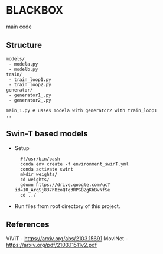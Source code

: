 # BLACKBOX
main code
## Structure

```
models/
 - modela.py
 - modelb.py
train/
 - train_loop1.py
 - train_loop2.py
generator/
 - generator1_.py
 - generator2_.py
 
main_1.py # usses modela with generator2 with train_loop1
..
```

## Swin-T based models
- Setup
  ```shell
    #!/usr/bin/bash
    conda env create -f environment_swinT.yml
    conda activate swint
    mkdir weights/
    cd weights/
    gdown https://drive.google.com/uc?id=10_ArqSj837hBzoQTq3RPGBZgKbBvNfSe
    cd ../
    ```
- Run files from root directory of this project.

## References
ViViT - https://arxiv.org/abs/2103.15691
MoviNet - https://arxiv.org/pdf/2103.11511v2.pdf
